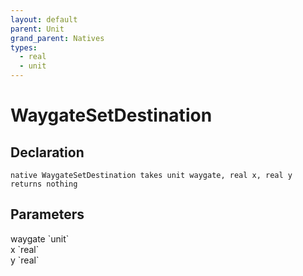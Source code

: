 ```yaml
---
layout: default
parent: Unit
grand_parent: Natives
types:
  - real
  - unit
---
```


# WaygateSetDestination

## Declaration

```
native WaygateSetDestination takes unit waygate, real x, real y returns nothing
```

## Parameters
<dl>
  <dt>waygate `unit`</dt>
  <dd></dd>

  <dt>x `real`</dt>
  <dd></dd>

  <dt>y `real`</dt>
  <dd></dd>
</dl>